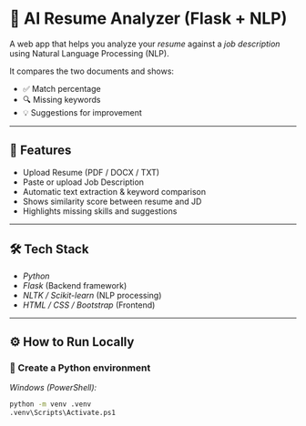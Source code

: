 # 🧠 AI Resume Analyzer (Flask + NLP)

A web app that helps you analyze your *resume* against a *job description* using Natural Language Processing (NLP).

It compares the two documents and shows:
- ✅ Match percentage
- 🔍 Missing keywords
- 💡 Suggestions for improvement

---

## 🚀 Features
- Upload Resume (PDF / DOCX / TXT)
- Paste or upload Job Description
- Automatic text extraction & keyword comparison
- Shows similarity score between resume and JD
- Highlights missing skills and suggestions

---

## 🛠 Tech Stack
- *Python*  
- *Flask* (Backend framework)  
- *NLTK / Scikit-learn* (NLP processing)  
- *HTML / CSS / Bootstrap* (Frontend)  

---

## ⚙ How to Run Locally

### ⿡ Create a Python environment
*Windows (PowerShell):*
```bash
python -m venv .venv
.venv\Scripts\Activate.ps1
